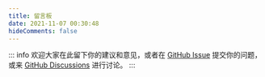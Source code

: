 ```yaml
---
title: 留言板
date: 2021-11-07 00:30:48
hideComments: false
---
```


::: info
欢迎大家在此留下你的建议和意见，或者在 [GitHub Issue](https://github.com/vuepress-reco/vuepress-theme-reco) 提交你的问题，或来 [GitHub Discussions](https://github.com/vuepress-reco/vuepress-theme-reco/discussions) 进行讨论。
:::